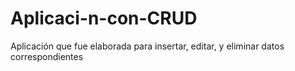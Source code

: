 # Aplicaci-n-con-CRUD
Aplicación que fue elaborada para insertar, editar, y eliminar datos correspondientes 
